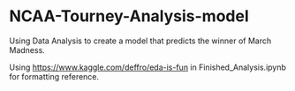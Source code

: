 # NCAA-Tourney-Analysis-model
Using Data Analysis to create a model that predicts the winner of March Madness. 

Using https://www.kaggle.com/deffro/eda-is-fun in Finished_Analysis.ipynb for formatting reference.
